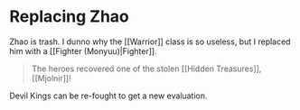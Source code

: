 # Replacing Zhao
Zhao is trash. I dunno why the [[Warrior]] class is so useless, but I replaced him with a [[Fighter (Monyuu)|Fighter]].

> The heroes recovered one of the stolen [[Hidden Treasures]], [[Mjolnir]]!

Devil Kings can be re-fought to get a new evaluation.